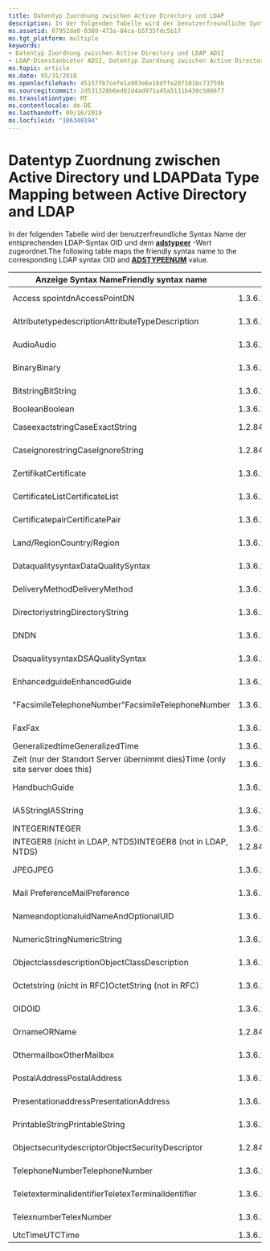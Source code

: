 ```yaml
---
title: Datentyp Zuordnung zwischen Active Directory und LDAP
description: In der folgenden Tabelle wird der benutzerfreundliche Syntax Name der entsprechenden LDAP-Syntax OID und dem adstypeer-Wert zugeordnet.
ms.assetid: 07952de0-0389-473a-84ca-b5f35fdc5b1f
ms.tgt_platform: multiple
keywords:
- Datentyp Zuordnung zwischen Active Directory und LDAP ADSI
- LDAP-Dienstanbieter ADSI, Datentyp Zuordnung zwischen Active Directory und LDAP
ms.topic: article
ms.date: 05/31/2018
ms.openlocfilehash: 45157fb7cefe1a993e6e16dffe28f101bc73759b
ms.sourcegitcommit: 2d531328b6ed82d4ad971a45a5131b430c5866f7
ms.translationtype: MT
ms.contentlocale: de-DE
ms.lasthandoff: 09/16/2019
ms.locfileid: "106340194"
---
```

# <a name="data-type-mapping-between-active-directory-and-ldap"></a><span data-ttu-id="2127b-105">Datentyp Zuordnung zwischen Active Directory und LDAP</span><span class="sxs-lookup"><span data-stu-id="2127b-105">Data Type Mapping between Active Directory and LDAP</span></span>

<span data-ttu-id="2127b-106">In der folgenden Tabelle wird der benutzerfreundliche Syntax Name der entsprechenden LDAP-Syntax OID und dem [**adstypeer**](/windows/win32/api/iads/ne-iads-adstypeenum) -Wert zugeordnet.</span><span class="sxs-lookup"><span data-stu-id="2127b-106">The following table maps the friendly syntax name to the corresponding LDAP syntax OID and [**ADSTYPEENUM**](/windows/win32/api/iads/ne-iads-adstypeenum) value.</span></span>



| <span data-ttu-id="2127b-107">Anzeige Syntax Name</span><span class="sxs-lookup"><span data-stu-id="2127b-107">Friendly syntax name</span></span>              | <span data-ttu-id="2127b-108">LDAP-Syntax OID</span><span class="sxs-lookup"><span data-stu-id="2127b-108">LDAP syntax OID</span></span>               | <span data-ttu-id="2127b-109">Adstypum-Datentyp</span><span class="sxs-lookup"><span data-stu-id="2127b-109">ADSTYPEENUM data type</span></span>                 |
|-----------------------------------|-------------------------------|---------------------------------------|
| <span data-ttu-id="2127b-110">Access spointdn</span><span class="sxs-lookup"><span data-stu-id="2127b-110">AccessPointDN</span></span>                     | <span data-ttu-id="2127b-111">1.3.6.1.4.1.1466.115.121.1.2</span><span class="sxs-lookup"><span data-stu-id="2127b-111">1.3.6.1.4.1.1466.115.121.1.2</span></span>  | <span data-ttu-id="2127b-112">**adstype \_ Case \_ - \_ Zeichenfolge ignorieren**</span><span class="sxs-lookup"><span data-stu-id="2127b-112">**ADSTYPE\_CASE\_IGNORE\_STRING**</span></span>     |
| <span data-ttu-id="2127b-113">Attributetypedescription</span><span class="sxs-lookup"><span data-stu-id="2127b-113">AttributeTypeDescription</span></span>          | <span data-ttu-id="2127b-114">1.3.6.1.4.1.1466.115.121.1.3</span><span class="sxs-lookup"><span data-stu-id="2127b-114">1.3.6.1.4.1.1466.115.121.1.3</span></span>  | <span data-ttu-id="2127b-115">**adstype \_ Case \_ - \_ Zeichenfolge ignorieren**</span><span class="sxs-lookup"><span data-stu-id="2127b-115">**ADSTYPE\_CASE\_IGNORE\_STRING**</span></span>     |
| <span data-ttu-id="2127b-116">Audio</span><span class="sxs-lookup"><span data-stu-id="2127b-116">Audio</span></span>                             | <span data-ttu-id="2127b-117">1.3.6.1.4.1.1466.115.121.1.4</span><span class="sxs-lookup"><span data-stu-id="2127b-117">1.3.6.1.4.1.1466.115.121.1.4</span></span>  | <span data-ttu-id="2127b-118">**Zeichenfolge des adstype- \_ Oktetts \_**</span><span class="sxs-lookup"><span data-stu-id="2127b-118">**ADSTYPE\_OCTET\_STRING**</span></span>            |
| <span data-ttu-id="2127b-119">Binary</span><span class="sxs-lookup"><span data-stu-id="2127b-119">Binary</span></span>                            | <span data-ttu-id="2127b-120">1.3.6.1.4.1.1466.115.121.1.5</span><span class="sxs-lookup"><span data-stu-id="2127b-120">1.3.6.1.4.1.1466.115.121.1.5</span></span>  | <span data-ttu-id="2127b-121">**Zeichenfolge des adstype- \_ Oktetts \_**</span><span class="sxs-lookup"><span data-stu-id="2127b-121">**ADSTYPE\_OCTET\_STRING**</span></span>            |
| <span data-ttu-id="2127b-122">Bitstring</span><span class="sxs-lookup"><span data-stu-id="2127b-122">BitString</span></span>                         | <span data-ttu-id="2127b-123">1.3.6.1.4.1.1466.115.121.1.6</span><span class="sxs-lookup"><span data-stu-id="2127b-123">1.3.6.1.4.1.1466.115.121.1.6</span></span>  | <span data-ttu-id="2127b-124">**adstype \_ Case \_ - \_ Zeichenfolge ignorieren**</span><span class="sxs-lookup"><span data-stu-id="2127b-124">**ADSTYPE\_CASE\_IGNORE\_STRING**</span></span>     |
| <span data-ttu-id="2127b-125">Boolean</span><span class="sxs-lookup"><span data-stu-id="2127b-125">Boolean</span></span>                           | <span data-ttu-id="2127b-126">1.3.6.1.4.1.1466.115.121.1.7</span><span class="sxs-lookup"><span data-stu-id="2127b-126">1.3.6.1.4.1.1466.115.121.1.7</span></span>  | <span data-ttu-id="2127b-127">**boolescher Wert von adstype \_**</span><span class="sxs-lookup"><span data-stu-id="2127b-127">**ADSTYPE\_BOOLEAN**</span></span>                  |
| <span data-ttu-id="2127b-128">Caseexactstring</span><span class="sxs-lookup"><span data-stu-id="2127b-128">CaseExactString</span></span>                   | <span data-ttu-id="2127b-129">1.2.840.113556.1.4.1362</span><span class="sxs-lookup"><span data-stu-id="2127b-129">1.2.840.113556.1.4.1362</span></span>       | <span data-ttu-id="2127b-130">**exakte Groß-/Kleinschreibung von adstype \_ \_ \_**</span><span class="sxs-lookup"><span data-stu-id="2127b-130">**ADSTYPE\_CASE\_EXACT\_STRING**</span></span>      |
| <span data-ttu-id="2127b-131">Caseignorestring</span><span class="sxs-lookup"><span data-stu-id="2127b-131">CaseIgnoreString</span></span>                  | <span data-ttu-id="2127b-132">1.2.840.113556.1.4.1221</span><span class="sxs-lookup"><span data-stu-id="2127b-132">1.2.840.113556.1.4.1221</span></span>       | <span data-ttu-id="2127b-133">**adstype \_ Case \_ - \_ Zeichenfolge ignorieren**</span><span class="sxs-lookup"><span data-stu-id="2127b-133">**ADSTYPE\_CASE\_IGNORE\_STRING**</span></span>     |
| <span data-ttu-id="2127b-134">Zertifikat</span><span class="sxs-lookup"><span data-stu-id="2127b-134">Certificate</span></span>                       | <span data-ttu-id="2127b-135">1.3.6.1.4.1.1466.115.121.1.8</span><span class="sxs-lookup"><span data-stu-id="2127b-135">1.3.6.1.4.1.1466.115.121.1.8</span></span>  | <span data-ttu-id="2127b-136">**Zeichenfolge des adstype- \_ Oktetts \_**</span><span class="sxs-lookup"><span data-stu-id="2127b-136">**ADSTYPE\_OCTET\_STRING**</span></span>            |
| <span data-ttu-id="2127b-137">CertificateList</span><span class="sxs-lookup"><span data-stu-id="2127b-137">CertificateList</span></span>                   | <span data-ttu-id="2127b-138">1.3.6.1.4.1.1466.115.121.1.9</span><span class="sxs-lookup"><span data-stu-id="2127b-138">1.3.6.1.4.1.1466.115.121.1.9</span></span>  | <span data-ttu-id="2127b-139">**Zeichenfolge des adstype- \_ Oktetts \_**</span><span class="sxs-lookup"><span data-stu-id="2127b-139">**ADSTYPE\_OCTET\_STRING**</span></span>            |
| <span data-ttu-id="2127b-140">Certificatepair</span><span class="sxs-lookup"><span data-stu-id="2127b-140">CertificatePair</span></span>                   | <span data-ttu-id="2127b-141">1.3.6.1.4.1.1466.115.121.1.10</span><span class="sxs-lookup"><span data-stu-id="2127b-141">1.3.6.1.4.1.1466.115.121.1.10</span></span> | <span data-ttu-id="2127b-142">**Zeichenfolge des adstype- \_ Oktetts \_**</span><span class="sxs-lookup"><span data-stu-id="2127b-142">**ADSTYPE\_OCTET\_STRING**</span></span>            |
| <span data-ttu-id="2127b-143">Land/Region</span><span class="sxs-lookup"><span data-stu-id="2127b-143">Country/Region</span></span>                    | <span data-ttu-id="2127b-144">1.3.6.1.4.1.1466.115.121.1.11</span><span class="sxs-lookup"><span data-stu-id="2127b-144">1.3.6.1.4.1.1466.115.121.1.11</span></span> | <span data-ttu-id="2127b-145">**adstype \_ Case \_ - \_ Zeichenfolge ignorieren**</span><span class="sxs-lookup"><span data-stu-id="2127b-145">**ADSTYPE\_CASE\_IGNORE\_STRING**</span></span>     |
| <span data-ttu-id="2127b-146">Dataqualitysyntax</span><span class="sxs-lookup"><span data-stu-id="2127b-146">DataQualitySyntax</span></span>                 | <span data-ttu-id="2127b-147">1.3.6.1.4.1.1466.115.121.1.13</span><span class="sxs-lookup"><span data-stu-id="2127b-147">1.3.6.1.4.1.1466.115.121.1.13</span></span> | <span data-ttu-id="2127b-148">**adstype \_ Case \_ - \_ Zeichenfolge ignorieren**</span><span class="sxs-lookup"><span data-stu-id="2127b-148">**ADSTYPE\_CASE\_IGNORE\_STRING**</span></span>     |
| <span data-ttu-id="2127b-149">DeliveryMethod</span><span class="sxs-lookup"><span data-stu-id="2127b-149">DeliveryMethod</span></span>                    | <span data-ttu-id="2127b-150">1.3.6.1.4.1.1466.115.121.1.14</span><span class="sxs-lookup"><span data-stu-id="2127b-150">1.3.6.1.4.1.1466.115.121.1.14</span></span> | <span data-ttu-id="2127b-151">**adstype \_ Case \_ - \_ Zeichenfolge ignorieren**</span><span class="sxs-lookup"><span data-stu-id="2127b-151">**ADSTYPE\_CASE\_IGNORE\_STRING**</span></span>     |
| <span data-ttu-id="2127b-152">Directoriystring</span><span class="sxs-lookup"><span data-stu-id="2127b-152">DirectoryString</span></span>                   | <span data-ttu-id="2127b-153">1.3.6.1.4.1.1466.115.121.1.15</span><span class="sxs-lookup"><span data-stu-id="2127b-153">1.3.6.1.4.1.1466.115.121.1.15</span></span> | <span data-ttu-id="2127b-154">**adstype \_ Case \_ - \_ Zeichenfolge ignorieren**</span><span class="sxs-lookup"><span data-stu-id="2127b-154">**ADSTYPE\_CASE\_IGNORE\_STRING**</span></span>     |
| <span data-ttu-id="2127b-155">DN</span><span class="sxs-lookup"><span data-stu-id="2127b-155">DN</span></span>                                | <span data-ttu-id="2127b-156">1.3.6.1.4.1.1466.115.121.1.12</span><span class="sxs-lookup"><span data-stu-id="2127b-156">1.3.6.1.4.1.1466.115.121.1.12</span></span> | <span data-ttu-id="2127b-157">**adstype- \_ DN- \_ Zeichenfolge**</span><span class="sxs-lookup"><span data-stu-id="2127b-157">**ADSTYPE\_DN\_STRING**</span></span>               |
| <span data-ttu-id="2127b-158">Dsaqualitysyntax</span><span class="sxs-lookup"><span data-stu-id="2127b-158">DSAQualitySyntax</span></span>                  | <span data-ttu-id="2127b-159">1.3.6.1.4.1.1466.115.121.1.19</span><span class="sxs-lookup"><span data-stu-id="2127b-159">1.3.6.1.4.1.1466.115.121.1.19</span></span> | <span data-ttu-id="2127b-160">**adstype \_ Case \_ - \_ Zeichenfolge ignorieren**</span><span class="sxs-lookup"><span data-stu-id="2127b-160">**ADSTYPE\_CASE\_IGNORE\_STRING**</span></span>     |
| <span data-ttu-id="2127b-161">Enhancedguide</span><span class="sxs-lookup"><span data-stu-id="2127b-161">EnhancedGuide</span></span>                     | <span data-ttu-id="2127b-162">1.3.6.1.4.1.1466.115.121.1.21</span><span class="sxs-lookup"><span data-stu-id="2127b-162">1.3.6.1.4.1.1466.115.121.1.21</span></span> | <span data-ttu-id="2127b-163">**adstype \_ Case \_ - \_ Zeichenfolge ignorieren**</span><span class="sxs-lookup"><span data-stu-id="2127b-163">**ADSTYPE\_CASE\_IGNORE\_STRING**</span></span>     |
| <span data-ttu-id="2127b-164">"FacsimileTelephoneNumber"</span><span class="sxs-lookup"><span data-stu-id="2127b-164">FacsimileTelephoneNumber</span></span>          | <span data-ttu-id="2127b-165">1.3.6.1.4.1.1466.115.121.1.22</span><span class="sxs-lookup"><span data-stu-id="2127b-165">1.3.6.1.4.1.1466.115.121.1.22</span></span> | <span data-ttu-id="2127b-166">**adstype \_ Case \_ - \_ Zeichenfolge ignorieren**</span><span class="sxs-lookup"><span data-stu-id="2127b-166">**ADSTYPE\_CASE\_IGNORE\_STRING**</span></span>     |
| <span data-ttu-id="2127b-167">Fax</span><span class="sxs-lookup"><span data-stu-id="2127b-167">Fax</span></span>                               | <span data-ttu-id="2127b-168">1.3.6.1.4.1.1466.115.121.1.23</span><span class="sxs-lookup"><span data-stu-id="2127b-168">1.3.6.1.4.1.1466.115.121.1.23</span></span> | <span data-ttu-id="2127b-169">**Zeichenfolge des adstype- \_ Oktetts \_**</span><span class="sxs-lookup"><span data-stu-id="2127b-169">**ADSTYPE\_OCTET\_STRING**</span></span>            |
| <span data-ttu-id="2127b-170">Generalizedtime</span><span class="sxs-lookup"><span data-stu-id="2127b-170">GeneralizedTime</span></span>                   | <span data-ttu-id="2127b-171">1.3.6.1.4.1.1466.115.121.1.24</span><span class="sxs-lookup"><span data-stu-id="2127b-171">1.3.6.1.4.1.1466.115.121.1.24</span></span> | <span data-ttu-id="2127b-172">**adstype- \_ UTC- \_ Zeit**</span><span class="sxs-lookup"><span data-stu-id="2127b-172">**ADSTYPE\_UTC\_TIME**</span></span>                |
| <span data-ttu-id="2127b-173">Zeit (nur der Standort Server übernimmt dies)</span><span class="sxs-lookup"><span data-stu-id="2127b-173">Time (only site server does this)</span></span> | <span data-ttu-id="2127b-174">1.3.6.1.4.1.1466.115.121.1.24</span><span class="sxs-lookup"><span data-stu-id="2127b-174">1.3.6.1.4.1.1466.115.121.1.24</span></span> | <span data-ttu-id="2127b-175">**adstype- \_ UTC- \_ Zeit**</span><span class="sxs-lookup"><span data-stu-id="2127b-175">**ADSTYPE\_UTC\_TIME**</span></span>                |
| <span data-ttu-id="2127b-176">Handbuch</span><span class="sxs-lookup"><span data-stu-id="2127b-176">Guide</span></span>                             | <span data-ttu-id="2127b-177">1.3.6.1.4.1.1466.115.121.1.25</span><span class="sxs-lookup"><span data-stu-id="2127b-177">1.3.6.1.4.1.1466.115.121.1.25</span></span> | <span data-ttu-id="2127b-178">**adstype \_ Case \_ - \_ Zeichenfolge ignorieren**</span><span class="sxs-lookup"><span data-stu-id="2127b-178">**ADSTYPE\_CASE\_IGNORE\_STRING**</span></span>     |
| <span data-ttu-id="2127b-179">IA5String</span><span class="sxs-lookup"><span data-stu-id="2127b-179">IA5String</span></span>                         | <span data-ttu-id="2127b-180">1.3.6.1.4.1.1466.115.121.1.26</span><span class="sxs-lookup"><span data-stu-id="2127b-180">1.3.6.1.4.1.1466.115.121.1.26</span></span> | <span data-ttu-id="2127b-181">**adstype \_ Case \_ - \_ Zeichenfolge ignorieren**</span><span class="sxs-lookup"><span data-stu-id="2127b-181">**ADSTYPE\_CASE\_IGNORE\_STRING**</span></span>     |
| <span data-ttu-id="2127b-182">INTEGER</span><span class="sxs-lookup"><span data-stu-id="2127b-182">INTEGER</span></span>                           | <span data-ttu-id="2127b-183">1.3.6.1.4.1.1466.115.121.1.27</span><span class="sxs-lookup"><span data-stu-id="2127b-183">1.3.6.1.4.1.1466.115.121.1.27</span></span> | <span data-ttu-id="2127b-184">**adstype- \_ Ganzzahl**</span><span class="sxs-lookup"><span data-stu-id="2127b-184">**ADSTYPE\_INTEGER**</span></span>                  |
| <span data-ttu-id="2127b-185">INTEGER8 (nicht in LDAP, NTDS)</span><span class="sxs-lookup"><span data-stu-id="2127b-185">INTEGER8 (not in LDAP, NTDS)</span></span>      | <span data-ttu-id="2127b-186">1.2.840.113556.1.4.906</span><span class="sxs-lookup"><span data-stu-id="2127b-186">1.2.840.113556.1.4.906</span></span>        | <span data-ttu-id="2127b-187">**\_hohe Ganzzahl von adstype \_**</span><span class="sxs-lookup"><span data-stu-id="2127b-187">**ADSTYPE\_LARGE\_INTEGER**</span></span>           |
| <span data-ttu-id="2127b-188">JPEG</span><span class="sxs-lookup"><span data-stu-id="2127b-188">JPEG</span></span>                              | <span data-ttu-id="2127b-189">1.3.6.1.4.1.1466.115.121.1.28</span><span class="sxs-lookup"><span data-stu-id="2127b-189">1.3.6.1.4.1.1466.115.121.1.28</span></span> | <span data-ttu-id="2127b-190">**Zeichenfolge des adstype- \_ Oktetts \_**</span><span class="sxs-lookup"><span data-stu-id="2127b-190">**ADSTYPE\_OCTET\_STRING**</span></span>            |
| <span data-ttu-id="2127b-191">Mail Preference</span><span class="sxs-lookup"><span data-stu-id="2127b-191">MailPreference</span></span>                    | <span data-ttu-id="2127b-192">1.3.6.1.4.1.1466.115.121.1.32</span><span class="sxs-lookup"><span data-stu-id="2127b-192">1.3.6.1.4.1.1466.115.121.1.32</span></span> | <span data-ttu-id="2127b-193">**adstype \_ Case \_ - \_ Zeichenfolge ignorieren**</span><span class="sxs-lookup"><span data-stu-id="2127b-193">**ADSTYPE\_CASE\_IGNORE\_STRING**</span></span>     |
| <span data-ttu-id="2127b-194">Nameandoptionaluid</span><span class="sxs-lookup"><span data-stu-id="2127b-194">NameAndOptionalUID</span></span>                | <span data-ttu-id="2127b-195">1.3.6.1.4.1.1466.115.121.1.34</span><span class="sxs-lookup"><span data-stu-id="2127b-195">1.3.6.1.4.1.1466.115.121.1.34</span></span> | <span data-ttu-id="2127b-196">**adstype \_ Case \_ - \_ Zeichenfolge ignorieren**</span><span class="sxs-lookup"><span data-stu-id="2127b-196">**ADSTYPE\_CASE\_IGNORE\_STRING**</span></span>     |
| <span data-ttu-id="2127b-197">NumericString</span><span class="sxs-lookup"><span data-stu-id="2127b-197">NumericString</span></span>                     | <span data-ttu-id="2127b-198">1.3.6.1.4.1.1466.115.121.1.36</span><span class="sxs-lookup"><span data-stu-id="2127b-198">1.3.6.1.4.1.1466.115.121.1.36</span></span> | <span data-ttu-id="2127b-199">**\_numerische \_ Zeichenfolge von adstype**</span><span class="sxs-lookup"><span data-stu-id="2127b-199">**ADSTYPE\_NUMERIC\_STRING**</span></span>          |
| <span data-ttu-id="2127b-200">Objectclassdescription</span><span class="sxs-lookup"><span data-stu-id="2127b-200">ObjectClassDescription</span></span>            | <span data-ttu-id="2127b-201">1.3.6.1.4.1.1466.115.121.1.37</span><span class="sxs-lookup"><span data-stu-id="2127b-201">1.3.6.1.4.1.1466.115.121.1.37</span></span> | <span data-ttu-id="2127b-202">**adstype \_ Case \_ - \_ Zeichenfolge ignorieren**</span><span class="sxs-lookup"><span data-stu-id="2127b-202">**ADSTYPE\_CASE\_IGNORE\_STRING**</span></span>     |
| <span data-ttu-id="2127b-203">Octetstring (nicht in RFC)</span><span class="sxs-lookup"><span data-stu-id="2127b-203">OctetString (not in RFC)</span></span>          | <span data-ttu-id="2127b-204">1.3.6.1.4.1.1466.115.121.1.40</span><span class="sxs-lookup"><span data-stu-id="2127b-204">1.3.6.1.4.1.1466.115.121.1.40</span></span> | <span data-ttu-id="2127b-205">**Zeichenfolge des adstype- \_ Oktetts \_**</span><span class="sxs-lookup"><span data-stu-id="2127b-205">**ADSTYPE\_OCTET\_STRING**</span></span>            |
| <span data-ttu-id="2127b-206">OID</span><span class="sxs-lookup"><span data-stu-id="2127b-206">OID</span></span>                               | <span data-ttu-id="2127b-207">1.3.6.1.4.1.1466.115.121.1.38</span><span class="sxs-lookup"><span data-stu-id="2127b-207">1.3.6.1.4.1.1466.115.121.1.38</span></span> | <span data-ttu-id="2127b-208">**adstype \_ Case \_ - \_ Zeichenfolge ignorieren**</span><span class="sxs-lookup"><span data-stu-id="2127b-208">**ADSTYPE\_CASE\_IGNORE\_STRING**</span></span>     |
| <span data-ttu-id="2127b-209">Orname</span><span class="sxs-lookup"><span data-stu-id="2127b-209">ORName</span></span>                            | <span data-ttu-id="2127b-210">1.2.840.113556.1.4.1221</span><span class="sxs-lookup"><span data-stu-id="2127b-210">1.2.840.113556.1.4.1221</span></span>       | <span data-ttu-id="2127b-211">**adstype \_ Case \_ - \_ Zeichenfolge ignorieren**</span><span class="sxs-lookup"><span data-stu-id="2127b-211">**ADSTYPE\_CASE\_IGNORE\_STRING**</span></span>     |
| <span data-ttu-id="2127b-212">Othermailbox</span><span class="sxs-lookup"><span data-stu-id="2127b-212">OtherMailbox</span></span>                      | <span data-ttu-id="2127b-213">1.3.6.1.4.1.1466.115.121.1.39</span><span class="sxs-lookup"><span data-stu-id="2127b-213">1.3.6.1.4.1.1466.115.121.1.39</span></span> | <span data-ttu-id="2127b-214">**adstype \_ Case \_ - \_ Zeichenfolge ignorieren**</span><span class="sxs-lookup"><span data-stu-id="2127b-214">**ADSTYPE\_CASE\_IGNORE\_STRING**</span></span>     |
| <span data-ttu-id="2127b-215">PostalAddress</span><span class="sxs-lookup"><span data-stu-id="2127b-215">PostalAddress</span></span>                     | <span data-ttu-id="2127b-216">1.3.6.1.4.1.1466.115.121.1.41</span><span class="sxs-lookup"><span data-stu-id="2127b-216">1.3.6.1.4.1.1466.115.121.1.41</span></span> | <span data-ttu-id="2127b-217">**adstype \_ Case \_ - \_ Zeichenfolge ignorieren**</span><span class="sxs-lookup"><span data-stu-id="2127b-217">**ADSTYPE\_CASE\_IGNORE\_STRING**</span></span>     |
| <span data-ttu-id="2127b-218">Presentationaddress</span><span class="sxs-lookup"><span data-stu-id="2127b-218">PresentationAddress</span></span>               | <span data-ttu-id="2127b-219">1.3.6.1.4.1.1466.115.121.1.43</span><span class="sxs-lookup"><span data-stu-id="2127b-219">1.3.6.1.4.1.1466.115.121.1.43</span></span> | <span data-ttu-id="2127b-220">**adstype \_ Case \_ - \_ Zeichenfolge ignorieren**</span><span class="sxs-lookup"><span data-stu-id="2127b-220">**ADSTYPE\_CASE\_IGNORE\_STRING**</span></span>     |
| <span data-ttu-id="2127b-221">PrintableString</span><span class="sxs-lookup"><span data-stu-id="2127b-221">PrintableString</span></span>                   | <span data-ttu-id="2127b-222">1.3.6.1.4.1.1466.115.121.1.44</span><span class="sxs-lookup"><span data-stu-id="2127b-222">1.3.6.1.4.1.1466.115.121.1.44</span></span> | <span data-ttu-id="2127b-223">**Druckbare adstype- \_ \_ Zeichenfolge**</span><span class="sxs-lookup"><span data-stu-id="2127b-223">**ADSTYPE\_PRINTABLE\_STRING**</span></span>        |
| <span data-ttu-id="2127b-224">Objectsecuritydescriptor</span><span class="sxs-lookup"><span data-stu-id="2127b-224">ObjectSecurityDescriptor</span></span>          | <span data-ttu-id="2127b-225">1.2.840.113556.1.4.907</span><span class="sxs-lookup"><span data-stu-id="2127b-225">1.2.840.113556.1.4.907</span></span>        | <span data-ttu-id="2127b-226">**adstype \_ NT- \_ Sicherheits \_ Beschreibung**</span><span class="sxs-lookup"><span data-stu-id="2127b-226">**ADSTYPE\_NT\_SECURITY\_DESCRIPTOR**</span></span> |
| <span data-ttu-id="2127b-227">TelephoneNumber</span><span class="sxs-lookup"><span data-stu-id="2127b-227">TelephoneNumber</span></span>                   | <span data-ttu-id="2127b-228">1.3.6.1.4.1.1466.115.121.1.50</span><span class="sxs-lookup"><span data-stu-id="2127b-228">1.3.6.1.4.1.1466.115.121.1.50</span></span> | <span data-ttu-id="2127b-229">**adstype \_ Case \_ - \_ Zeichenfolge ignorieren**</span><span class="sxs-lookup"><span data-stu-id="2127b-229">**ADSTYPE\_CASE\_IGNORE\_STRING**</span></span>     |
| <span data-ttu-id="2127b-230">Teletexterminalidentifier</span><span class="sxs-lookup"><span data-stu-id="2127b-230">TeletexTerminalIdentifier</span></span>         | <span data-ttu-id="2127b-231">1.3.6.1.4.1.1466.115.121.1.51</span><span class="sxs-lookup"><span data-stu-id="2127b-231">1.3.6.1.4.1.1466.115.121.1.51</span></span> | <span data-ttu-id="2127b-232">**Zeichenfolge des adstype- \_ Oktetts \_**</span><span class="sxs-lookup"><span data-stu-id="2127b-232">**ADSTYPE\_OCTET\_STRING**</span></span>            |
| <span data-ttu-id="2127b-233">Telexnumber</span><span class="sxs-lookup"><span data-stu-id="2127b-233">TelexNumber</span></span>                       | <span data-ttu-id="2127b-234">1.3.6.1.4.1.1466.115.121.1.52</span><span class="sxs-lookup"><span data-stu-id="2127b-234">1.3.6.1.4.1.1466.115.121.1.52</span></span> | <span data-ttu-id="2127b-235">**adstype \_ Case \_ - \_ Zeichenfolge ignorieren**</span><span class="sxs-lookup"><span data-stu-id="2127b-235">**ADSTYPE\_CASE\_IGNORE\_STRING**</span></span>     |
| <span data-ttu-id="2127b-236">UtcTime</span><span class="sxs-lookup"><span data-stu-id="2127b-236">UTCTime</span></span>                           | <span data-ttu-id="2127b-237">1.3.6.1.4.1.1466.115.121.1.53</span><span class="sxs-lookup"><span data-stu-id="2127b-237">1.3.6.1.4.1.1466.115.121.1.53</span></span> | <span data-ttu-id="2127b-238">**adstype- \_ UTC- \_ Zeit**</span><span class="sxs-lookup"><span data-stu-id="2127b-238">**ADSTYPE\_UTC\_TIME**</span></span>                |



 

 

 




